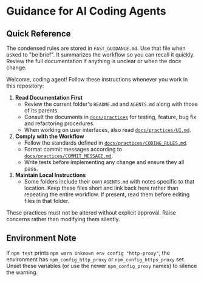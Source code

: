 # Guidance for AI Coding Agents

## Quick Reference
The condensed rules are stored in `FAST_GUIDANCE.md`. Use that file when asked to
"be brief". It summarizes the workflow so you can recall it quickly. Review the
full documentation if anything is unclear or when the docs change.

Welcome, coding agent! Follow these instructions whenever you work in this repository:

1. **Read Documentation First**
   - Review the current folder's `README.md` and `AGENTS.md` along with those of its parents.
   - Consult the documents in [`docs/practices`](docs/practices/) for testing, feature, bug fix and refactoring procedures.
   - When working on user interfaces, also read [`docs/practices/UI.md`](docs/practices/UI.md).
2. **Comply with the Workflow**
   - Follow the standards defined in [`docs/practices/CODING_RULES.md`](docs/practices/CODING_RULES.md).
   - Format commit messages according to [`docs/practices/COMMIT_MESSAGE.md`](docs/practices/COMMIT_MESSAGE.md).
   - Write tests before implementing any change and ensure they all pass.
3. **Maintain Local Instructions**
   - Some folders include their own `AGENTS.md` with notes specific to that location. Keep these files short and link back here rather than repeating the entire workflow. If present, read them before editing files in that folder.

These practices must not be altered without explicit approval. Raise concerns rather than modifying them silently.

## Environment Note
If `npm test` prints `npm warn Unknown env config "http-proxy"`, the environment has `npm_config_http_proxy` or `npm_config_https_proxy` set. Unset these variables (or use the newer `npm_config_proxy` names) to silence the warning.

